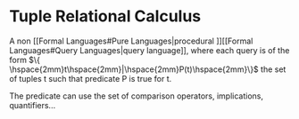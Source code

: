 # Tuple Relational Calculus
A non [[Formal Languages#Pure Languages|procedural ]][[Formal Languages#Query Languages|query language]], where each query is of the form $\{ \hspace{2mm}t\hspace{2mm}|\hspace{2mm}P(t)\hspace{2mm}\}$ the set of tuples t such that predicate P is true for t.

The predicate can use the set of comparison operators, implications, quantifiers...

